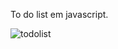 To do list em javascript.

![todolist](https://user-images.githubusercontent.com/109640487/181585555-4d1a2ab6-be06-4429-8f92-085b16c89211.png)
